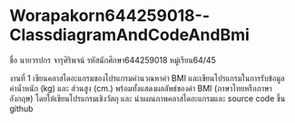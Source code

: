 # Worapakorn644259018--ClassdiagramAndCodeAndBmi
ชื่อ นายวรปกร จารุศิริพจน์ รหัสนักศึกษา644259018 หมู่เรียน64/45 

งานที่ 1 เขียนคลาสไดอะแกรมของโปรแกรมคำนวณหาค่า BMI และเขียนโปรแกรมในการรับข้อมูล ค่าน้ำหนัก (kg) และ ส่วนสูง (cm.) พร้อมทั้งแสดงผลลัพธ์ของค่า BMI  (ภาษาไทยหรือภาษาอังกฤษ) โดยให้เขียนโปรแกรมเชิงวัตถุ  และ นำแผนภาพคลาสไดอะแกรมและ source code ขึ้น github
